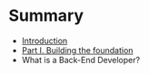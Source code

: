 # Summary

* [Introduction](README.md)
* [Part I. Building the foundation](part1/README.md)
* What is a Back-End Developer?

